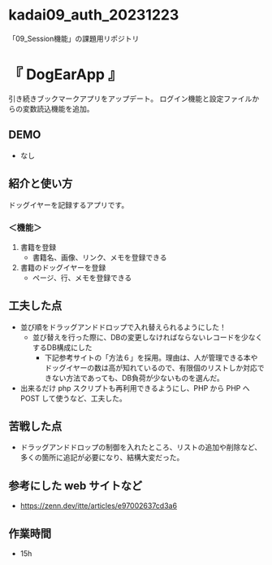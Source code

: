 # kadai09_auth_20231223
「09_Session機能」の課題用リポジトリ

# 『 DogEarApp 』
引き続きブックマークアプリをアップデート。
ログイン機能と設定ファイルからの変数読込機能を追加。

## DEMO
- なし

## 紹介と使い方
ドッグイヤーを記録するアプリです。

### ＜機能＞
1. 書籍を登録
   - 書籍名、画像、リンク、メモを登録できる
2. 書籍のドッグイヤーを登録
   - ページ、行、メモを登録できる

## 工夫した点
- 並び順をドラッグアンドドロップで入れ替えられるようにした！
  - 並び替えを行った際に、DBの変更しなければならないレコードを少なくするDB構成にした
    - 下記参考サイトの「方法６」を採用。理由は、人が管理できる本やドッグイヤーの数は高が知れているので、有限個のリストしか対応できない方法であっても、DB負荷が少ないものを選んだ。
- 出来るだけ php スクリプトも再利用できるようにし、PHP から PHP へ POST して使うなど、工夫した。

## 苦戦した点
- ドラッグアンドドロップの制御を入れたところ、リストの追加や削除など、多くの箇所に追記が必要になり、結構大変だった。

## 参考にした web サイトなど
- https://zenn.dev/itte/articles/e97002637cd3a6

## 作業時間
- 15h